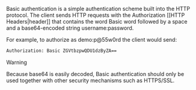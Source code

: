 Basic authentication is a simple authentication scheme built into the HTTP protocol. The client sends HTTP requests with the Authorization [[HTTP Headers|header]] that contains the word Basic word followed by a space and a base64-encoded string username:password. 

For example, to authorize as demo:p@55w0rd the client would send:

```bash
Authorization: Basic ZGVtbzpwQDU1dzByZA==
```

> [!WARNING]
> Because base64 is easily decoded, Basic authentication should only be used together with other security mechanisms such as HTTPS/SSL.

